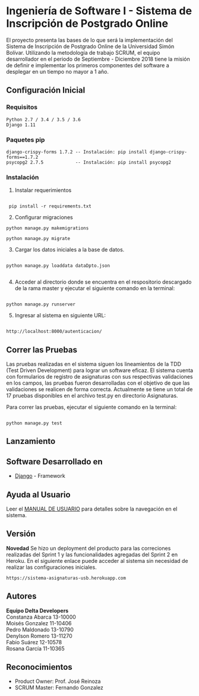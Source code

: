 
# Ingeniería de Software I - Sistema de Inscripción de Postgrado Online

El proyecto presenta las bases de lo que será la implementación del Sistema de Inscripción de Postgrado Online 
de la Universidad Simón Bolívar. Utilizando la metodología de trabajo SCRUM, el equipo desarrollador en el 
periodo de Septiembre - Diciembre 2018 tiene la misión de definir e implementar los primeros componentes del software a desplegar en un tiempo no mayor a 1 año.  

## Configuración Inicial

### Requisitos

```
Python 2.7 / 3.4 / 3.5 / 3.6
Django 1.11

```

### Paquetes pip
```
django-crispy-forms 1.7.2 -- Instalación: pip install django-crispy-forms==1.7.2 
psycopg2 2.7.5            -- Instalación: pip install psycopg2 

```

### Instalación

1. Instalar requerimientos

```
 
 pip install -r requirements.txt

```

2. Configurar migraciones

```
python manage.py makemigrations

python manage.py migrate

```

3. Cargar los datos iniciales a la base de datos.

```

python manage.py loaddata dataDpto.json


```

4. Acceder al directorio donde se encuentra en el respositorio descargado de la rama master y ejecutar el siguiente comando en la terminal:

```

python manage.py runserver

```

5. Ingresar al sistema en siguiente URL:

```

http://localhost:8000/autenticacion/

```

## Correr las Pruebas

Las pruebas realizadas en el sistema siguen los lineamientos de la TDD (Test Driven Development) para lograr un software eficaz. El sistema cuenta con formularios de registro de asignaturas con sus respectivas validaciones en los campos, las pruebas fueron desarrolladas con el objetivo de que las validaciones se realicen de forma correcta. Actualmente se tiene un total de 17 pruebas disponibles en el archivo test.py en directorio Asignaturas.

Para correr las pruebas, ejecutar el siguiente comando en la terminal:

```

python manage.py test

```

## Lanzamiento

## Software Desarrollado en

* [Django](https://docs.djangoproject.com/en/1.11/) - Framework 

## Ayuda al Usuario

Leer el [MANUAL DE USUARIO](https://github.com/cocococosti/IngSoft1-DeltaDev/blob/master/docs/Manual_del_Usiario.md) para detalles sobre la navegación en el sistema.

## Versión

**Novedad** Se hizo un deployment del producto para las correciones realizadas del Sprint 1 y las funcionalidades agregadas del Sprint 2 en Heroku. En el siguiente enlace puede acceder al sistema sin necesidad de realizar las configuraciones iniciales.

```
https://sistema-asignaturas-usb.herokuapp.com

```

## Autores

<b>Equipo Delta Developers</b>
<br>Constanza Abarca 13-10000
<br>Moisés Gonzalez 11-10406
<br>Pedro Maldonado 13-10790
<br>Denylson Romero 13-11270
<br>Fabio Suárez 12-10578
<br>Rosana García 11-10365

## Reconocimientos

* Product Owner: Prof. José Reinoza
* SCRUM Master: Fernando Gonzalez
